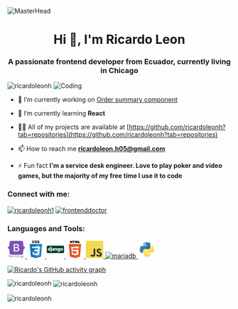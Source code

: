 ![MasterHead](https://chkskills.com/wp-content/uploads/2020/04/PNC-Animated-Banners.gif)
<h1 align="center">Hi 👋, I'm Ricardo Leon</h1>
<h3 align="center">A passionate frontend developer from Ecuador, currently living in Chicago</h3>
<img align="right" alt="Coding" width="400" src="https://cdn.dribbble.com/users/1162077/screenshots/3848914/programmer.gif">

<p align="left"> <img src="https://komarev.com/ghpvc/?username=ricardoleonh&label=Profile%20views&color=0e75b6&style=flat" alt="ricardoleonh" /> </p>

- 🔭 I’m currently working on [Order summary component](https://www.frontendmentor.io/challenges/order-summary-component-QlPmajDUj)

- 🌱 I’m currently learning **React**

- 👨‍💻 All of my projects are available at [https://github.com/ricardoleonh?tab=repositories](https://github.com/ricardoleonh?tab=repositories)

- 📫 How to reach me **ricardoleon.h05@gmail.com**

- ⚡ Fun fact **I'm a service desk engineer. Love to play poker and video games, but the majority of my free time I use it to code**

<h3 align="left">Connect with me:</h3>
<p align="left">
<a href="https://twitter.com/ricardoleonh1" target="blank"><img align="center" src="https://raw.githubusercontent.com/rahuldkjain/github-profile-readme-generator/master/src/images/icons/Social/twitter.svg" alt="ricardoleonh1" height="30" width="40" /></a>
<a href="https://instagram.com/frontenddoctor" target="blank"><img align="center" src="https://raw.githubusercontent.com/rahuldkjain/github-profile-readme-generator/master/src/images/icons/Social/instagram.svg" alt="frontenddoctor" height="30" width="40" /></a>
</p>

<h3 align="left">Languages and Tools:</h3>
<p align="left"> <a href="https://getbootstrap.com" target="_blank" rel="noreferrer"> <img src="https://raw.githubusercontent.com/devicons/devicon/master/icons/bootstrap/bootstrap-plain-wordmark.svg" alt="bootstrap" width="40" height="40"/> </a> <a href="https://www.w3schools.com/css/" target="_blank" rel="noreferrer"> <img src="https://raw.githubusercontent.com/devicons/devicon/master/icons/css3/css3-original-wordmark.svg" alt="css3" width="40" height="40"/> </a> <a href="https://www.djangoproject.com/" target="_blank" rel="noreferrer"> <img src="https://raw.githubusercontent.com/devicons/devicon/master/icons/django/django-original.svg" alt="django" width="40" height="40"/> </a> <a href="https://www.w3.org/html/" target="_blank" rel="noreferrer"> <img src="https://raw.githubusercontent.com/devicons/devicon/master/icons/html5/html5-original-wordmark.svg" alt="html5" width="40" height="40"/> </a> <a href="https://developer.mozilla.org/en-US/docs/Web/JavaScript" target="_blank" rel="noreferrer"> <img src="https://raw.githubusercontent.com/devicons/devicon/master/icons/javascript/javascript-original.svg" alt="javascript" width="40" height="40"/> </a> <a href="https://mariadb.org/" target="_blank" rel="noreferrer"> <img src="https://www.vectorlogo.zone/logos/mariadb/mariadb-icon.svg" alt="mariadb" width="40" height="40"/> </a> <a href="https://www.python.org" target="_blank" rel="noreferrer"> <img src="https://raw.githubusercontent.com/devicons/devicon/master/icons/python/python-original.svg" alt="python" width="40" height="40"/> </a> </p>

[![Ricardo's GitHub activity graph](https://activity-graph.herokuapp.com/graph?username=ricardoleonh&&theme=xcode)](https://github.com/ricardoleonh)

<p><img align="left" src="https://github-readme-stats.vercel.app/api/top-langs?username=ricardoleonh&show_icons=true&locale=en&layout=compact" alt="ricardoleonh" /></p>

<p>&nbsp;<img align="center" src="https://github-readme-stats.vercel.app/api?username=ricardoleonh&show_icons=true&locale=en" alt="ricardoleonh" /></p>

<p><img align="center" src="https://github-readme-streak-stats.herokuapp.com/?user=ricardoleonh&" alt="ricardoleonh" /></p>

 

